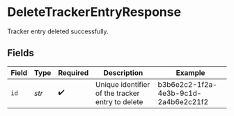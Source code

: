 # DeleteTrackerEntryResponse

Tracker entry deleted successfully.


## Fields

| Field                                            | Type                                             | Required                                         | Description                                      | Example                                          |
| ------------------------------------------------ | ------------------------------------------------ | ------------------------------------------------ | ------------------------------------------------ | ------------------------------------------------ |
| `id`                                             | *str*                                            | :heavy_check_mark:                               | Unique identifier of the tracker entry to delete | b3b6e2c2-1f2a-4e3b-9c1d-2a4b6e2c21f2             |